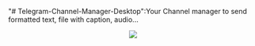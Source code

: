 "# Telegram-Channel-Manager-Desktop":Your Channel manager to send formatted text, file with caption, audio...
<p align="center">
  <img src="http://introducing.ir/wp-content/uploads/2016/05/TCMD-L.jpg"/>
</p>


